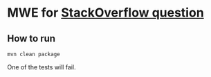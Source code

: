 # MWE for [StackOverflow question](https://stackoverflow.com/questions/65873752/handle-tomcat-aborting-file-upload-in-spring-boot)

## How to run

```shell
mvn clean package
```

One of the tests will fail.
